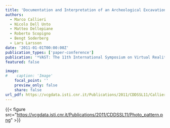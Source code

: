 ```yaml
---
title: 'Documentation and Interpretation of an Archeological Excavation: an Experience with Dense Stereo Reconstruction Tools '
authors:
  - Marco Callieri
  - Nicolo Dell Unto
  - Matteo Dellepiane
  - Roberto Scopigno
  - Bengt Soderberg
  - Lars Larsson
date: '2011-01-01T00:00:00Z'
publication_types: ['paper-conference']
publication: '*VAST: The 11th International Symposium on Virtual Reality, Archaeology and Cultural Heritage*'
featured: false

image:
#    caption: 'Image'
    focal_point: ''
    preview_only: false
    share: false
url_pdf: https://vcgdata.isti.cnr.it/Publications/2011/CDDSSL11/Callieri_etAl_Documenting.pdf
---
```

{{< figure src="https://vcgdata.isti.cnr.it/Publications/2011/CDDSSL11/Photo_pattern.png" >}}
